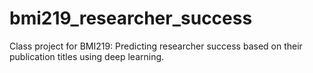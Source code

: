 # bmi219_researcher_success
Class project for BMI219: Predicting researcher success based on their publication titles using deep learning.
